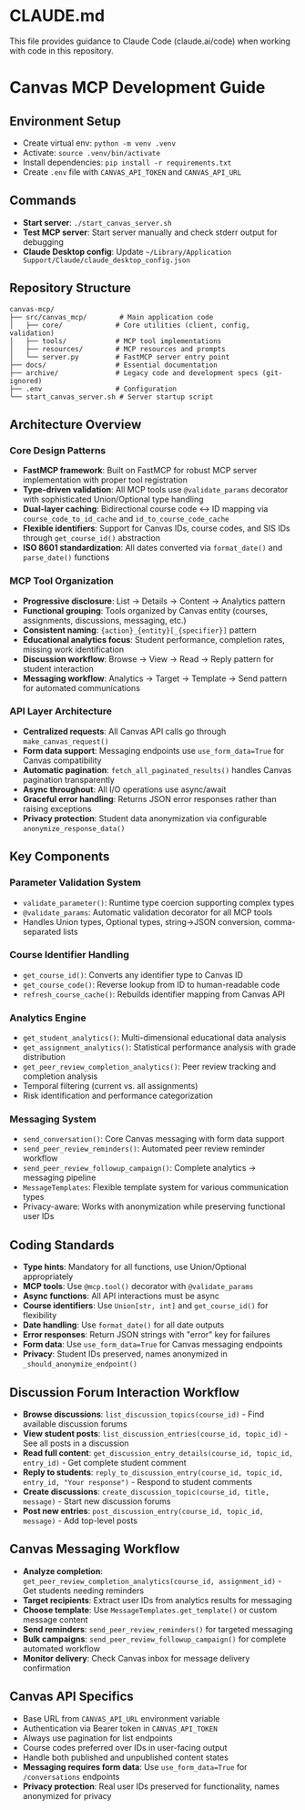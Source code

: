 # CLAUDE.md

This file provides guidance to Claude Code (claude.ai/code) when working with code in this repository.

# Canvas MCP Development Guide

## Environment Setup
- Create virtual env: `python -m venv .venv`
- Activate: `source .venv/bin/activate`
- Install dependencies: `pip install -r requirements.txt`
- Create `.env` file with `CANVAS_API_TOKEN` and `CANVAS_API_URL`

## Commands
- **Start server**: `./start_canvas_server.sh`
- **Test MCP server**: Start server manually and check stderr output for debugging
- **Claude Desktop config**: Update `~/Library/Application Support/Claude/claude_desktop_config.json`

## Repository Structure
```
canvas-mcp/
├── src/canvas_mcp/        # Main application code
│   ├── core/             # Core utilities (client, config, validation)
│   ├── tools/            # MCP tool implementations
│   ├── resources/        # MCP resources and prompts
│   └── server.py         # FastMCP server entry point
├── docs/                 # Essential documentation
├── archive/              # Legacy code and development specs (git-ignored)
├── .env                  # Configuration
└── start_canvas_server.sh # Server startup script
```

## Architecture Overview

### Core Design Patterns
- **FastMCP framework**: Built on FastMCP for robust MCP server implementation with proper tool registration
- **Type-driven validation**: All MCP tools use `@validate_params` decorator with sophisticated Union/Optional type handling
- **Dual-layer caching**: Bidirectional course code ↔ ID mapping via `course_code_to_id_cache` and `id_to_course_code_cache`
- **Flexible identifiers**: Support for Canvas IDs, course codes, and SIS IDs through `get_course_id()` abstraction
- **ISO 8601 standardization**: All dates converted via `format_date()` and `parse_date()` functions

### MCP Tool Organization
- **Progressive disclosure**: List → Details → Content → Analytics pattern
- **Functional grouping**: Tools organized by Canvas entity (courses, assignments, discussions, messaging, etc.)
- **Consistent naming**: `{action}_{entity}[_{specifier}]` pattern
- **Educational analytics focus**: Student performance, completion rates, missing work identification
- **Discussion workflow**: Browse → View → Read → Reply pattern for student interaction
- **Messaging workflow**: Analytics → Target → Template → Send pattern for automated communications

### API Layer Architecture
- **Centralized requests**: All Canvas API calls go through `make_canvas_request()`
- **Form data support**: Messaging endpoints use `use_form_data=True` for Canvas compatibility
- **Automatic pagination**: `fetch_all_paginated_results()` handles Canvas pagination transparently
- **Async throughout**: All I/O operations use async/await
- **Graceful error handling**: Returns JSON error responses rather than raising exceptions
- **Privacy protection**: Student data anonymization via configurable `anonymize_response_data()`

## Key Components

### Parameter Validation System
- `validate_parameter()`: Runtime type coercion supporting complex types
- `@validate_params`: Automatic validation decorator for all MCP tools
- Handles Union types, Optional types, string→JSON conversion, comma-separated lists

### Course Identifier Handling
- `get_course_id()`: Converts any identifier type to Canvas ID
- `get_course_code()`: Reverse lookup from ID to human-readable code
- `refresh_course_cache()`: Rebuilds identifier mapping from Canvas API

### Analytics Engine
- `get_student_analytics()`: Multi-dimensional educational data analysis
- `get_assignment_analytics()`: Statistical performance analysis with grade distribution
- `get_peer_review_completion_analytics()`: Peer review tracking and completion analysis
- Temporal filtering (current vs. all assignments)
- Risk identification and performance categorization

### Messaging System
- `send_conversation()`: Core Canvas messaging with form data support
- `send_peer_review_reminders()`: Automated peer review reminder workflow
- `send_peer_review_followup_campaign()`: Complete analytics → messaging pipeline
- `MessageTemplates`: Flexible template system for various communication types
- Privacy-aware: Works with anonymization while preserving functional user IDs

## Coding Standards
- **Type hints**: Mandatory for all functions, use Union/Optional appropriately
- **MCP tools**: Use `@mcp.tool()` decorator with `@validate_params`
- **Async functions**: All API interactions must be async
- **Course identifiers**: Use `Union[str, int]` and `get_course_id()` for flexibility
- **Date handling**: Use `format_date()` for all date outputs
- **Error responses**: Return JSON strings with "error" key for failures
- **Form data**: Use `use_form_data=True` for Canvas messaging endpoints
- **Privacy**: Student IDs preserved, names anonymized in `_should_anonymize_endpoint()`

## Discussion Forum Interaction Workflow
- **Browse discussions**: `list_discussion_topics(course_id)` - Find available discussion forums
- **View student posts**: `list_discussion_entries(course_id, topic_id)` - See all posts in a discussion
- **Read full content**: `get_discussion_entry_details(course_id, topic_id, entry_id)` - Get complete student comment
- **Reply to students**: `reply_to_discussion_entry(course_id, topic_id, entry_id, "Your response")` - Respond to student comments
- **Create discussions**: `create_discussion_topic(course_id, title, message)` - Start new discussion forums
- **Post new entries**: `post_discussion_entry(course_id, topic_id, message)` - Add top-level posts

## Canvas Messaging Workflow
- **Analyze completion**: `get_peer_review_completion_analytics(course_id, assignment_id)` - Get students needing reminders
- **Target recipients**: Extract user IDs from analytics results for messaging
- **Choose template**: Use `MessageTemplates.get_template()` or custom message content
- **Send reminders**: `send_peer_review_reminders()` for targeted messaging
- **Bulk campaigns**: `send_peer_review_followup_campaign()` for complete automated workflow
- **Monitor delivery**: Check Canvas inbox for message delivery confirmation

## Canvas API Specifics
- Base URL from `CANVAS_API_URL` environment variable
- Authentication via Bearer token in `CANVAS_API_TOKEN`
- Always use pagination for list endpoints
- Course codes preferred over IDs in user-facing output
- Handle both published and unpublished content states
- **Messaging requires form data**: Use `use_form_data=True` for `/conversations` endpoints
- **Privacy protection**: Real user IDs preserved for functionality, names anonymized for privacy